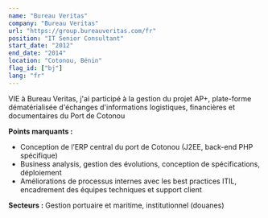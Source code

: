 ```yaml
---
name: "Bureau Veritas"
company: "Bureau Veritas"
url: "https://group.bureauveritas.com/fr"
position: "IT Senior Consultant"
start_date: "2012"
end_date: "2014"
location: "Cotonou, Bénin"
flag_id: ["bj"]
lang: "fr"
---
```


VIE à Bureau Veritas, j'ai participé à la gestion du projet AP+, plate-forme dématérialisée d'échanges d'informations logistiques, financières et documentaires du Port de Cotonou

__**Points marquants :**__
* Conception de l’ERP central du port de Cotonou (J2EE, back-end PHP spécifique)
* Business analysis, gestion des évolutions, conception de spécifications, déploiement
* Améliorations de processus internes avec les best practices ITIL, encadrement des équipes techniques et support client

__**Secteurs :**__ Gestion portuaire et maritime, institutionnel (douanes)